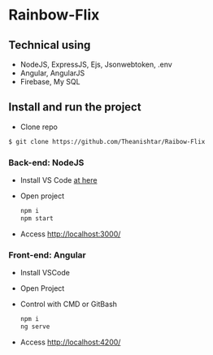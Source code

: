 # Rainbow-Flix



## Technical using

- NodeJS, ExpressJS, Ejs, Jsonwebtoken, .env
- Angular, AngularJS
- Firebase, My SQL


## Install and run the project

- Clone repo
```bash
$ git clone https://github.com/Theanishtar/Raibow-Flix
```
### Back-end: NodeJS

- Install VS Code [at here](https://spring.io/tools)

- Open project 

  ``` bash
  npm i
  npm start
   ```

- Access [http://localhost:3000/](http://localhost:8080/)

  
### Front-end: Angular

- Install VSCode
- Open Project
- Control with CMD or GitBash
  
  ``` bash
  npm i
  ng serve
   ```
  
- Access [http://localhost:4200/](http://localhost:4200/)
